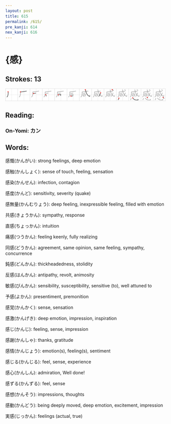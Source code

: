 ```yaml
---
layout: post
title: 615
permalink: /615/
pre_kanji: 614
nex_kanji: 616
---
```


# {感}

## Strokes: 13

<div class="stroke"><img src="../images/E6849F.png" /></div>

## Reading:

### On-Yomi: カン

## Words:

感慨(かんがい): strong feelings, deep emotion

感触(かんしょく): sense of touch, feeling, sensation

感染(かんせん): infection, contagion

感度(かんど): sensitivity, severity (quake)

感無量(かんむりょう): deep feeling, inexpressible feeling, filled with emotion

共感(きょうかん): sympathy, response

直感(ちょっかん): intuition

痛感(つうかん): feeling keenly, fully realizing

同感(どうかん): agreement, same opinion, same feeling, sympathy, concurrence

鈍感(どんかん): thickheadedness, stolidity

反感(はんかん): antipathy, revolt, animosity

敏感(びんかん): sensibility, susceptibility, sensitive (to), well attuned to

予感(よかん): presentiment, premonition

感覚(かんかく): sense, sensation

感激(かんげき): deep emotion, impression, inspiration

感じ(かんじ): feeling, sense, impression

感謝(かんしゃ): thanks, gratitude

感情(かんじょう): emotion(s), feeling(s), sentiment

感じる(かんじる): feel, sense, experience

感心(かんしん): admiration, Well done!

感ずる(かんずる): feel, sense

感想(かんそう): impressions, thoughts

感動(かんどう): being deeply moved, deep emotion, excitement, impression

実感(じっかん): feelings (actual, true)
